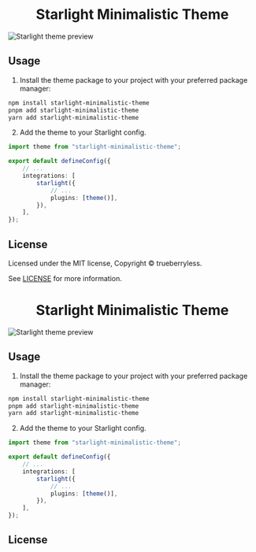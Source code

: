 <h1 align="center">
  Starlight Minimalistic Theme
</h1>

![Starlight theme preview](https://raw.githubusercontent.com/TheOtterlord/starlight-minimalistic-theme/refs/heads/main/assets/preview.png)

## Usage

1. Install the theme package to your project with your preferred package manager:

```sh
npm install starlight-minimalistic-theme
pnpm add starlight-minimalistic-theme
yarn add starlight-minimalistic-theme
```

2. Add the theme to your Starlight config.

```ts
import theme from "starlight-minimalistic-theme";

export default defineConfig({
	// ...
	integrations: [
		starlight({
			// ...
			plugins: [theme()],
		}),
	],
});
```

## License

Licensed under the MIT license, Copyright © trueberryless.

See [LICENSE](/LICENSE) for more information.

<h1 align="center">
  Starlight Minimalistic Theme
</h1>

![Starlight theme preview](https://raw.githubusercontent.com/TheOtterlord/starlight-minimalistic-theme/refs/heads/main/assets/preview.png)

## Usage

1. Install the theme package to your project with your preferred package manager:

```sh
npm install starlight-minimalistic-theme
pnpm add starlight-minimalistic-theme
yarn add starlight-minimalistic-theme
```

2. Add the theme to your Starlight config.

```ts
import theme from "starlight-minimalistic-theme";

export default defineConfig({
	// ...
	integrations: [
		starlight({
			// ...
			plugins: [theme()],
		}),
	],
});
```

## License
